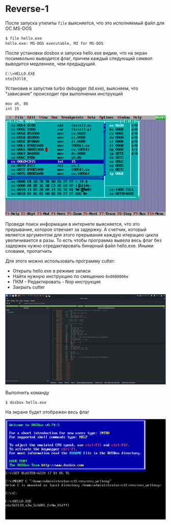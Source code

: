 # Reverse-1

После запуска утилиты `file` выясняется, что это исполняемый файл для ОС MS-DOS
```
$ file hello.exe
hello.exe: MS-DOS executable, MZ for MS-DOS
```

После установки dosbox и запуска hello.exe видим, что на экран посимвольно выводится флаг, причем каждый следующий символ выводится медленнее, чем предыдущий.

```
C:\>HELLO.EXE
nto{h3ll0_
```

Установив и запустив turbo debugger (td.exe), выясняем, что "зависание" происходит при выполнении инструкций
```
mov ah, 86
int 15
```

![](1.png)

Проведя поиск информации в интернете выясняется, что это прерывание, которое отвечает за задержку. А счетчик, который является аргументом для этого прерывания каждую итерацию цикла увеличивается в разы. То есть чтобы программа вывела весь флаг без задержек нужно отредактировать бинарный файл hello.exe. Иными словами, пропатчить

Для этого можно использовать программу cutter:
* Открыть hello.exe в режиме записи
* Найти нужную инструкцию по смещению `0x0000006e`
* ПКМ - Редактировать - Nop инструкция
* Закрыть cutter

![](2.png)

Выполнить команду
```
$ dosbox hello.exe
```
На экране будет отображен весь флаг

![](3.png)
